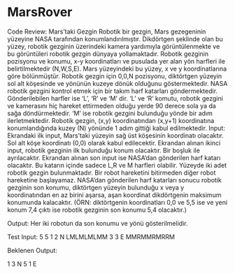 # MarsRover
Code Review: Mars’taki Gezgin
Robotik bir gezgin, Mars gezegeninin yüzeyine NASA tarafından konumlandırılmıştır. Dikdörtgen şeklinde olan bu yüzey, robotik gezginin üzerindeki kamera yardımıyla görüntülenmekte ve bu görüntüleri robotik gezgin dünyaya yollamaktadır.
Robotik gezginin pozisyonu ve konumu, x-y koordinatları ve pusulada yer alan yön harfleri ile belirtilmektedir (N,W,S,E). Mars yüzeyindeki bu yüzey, x ve y koordinatlarına göre bölünmüştür. Robotik gezgin için 0,0,N pozisyonu, diktörtgen yüzeyin sol alt köşesinde ve yönünün kuzeye dönük olduğunu göstermektedir.
NASA robotik gezgini kontrol etmek için bir takım harf katarları göndermektedir. Gönderilebilen harfler ise ‘L’, ‘R’ ve ‘M’ dir. ‘L’ ve ‘R’ komutu, robotik gezgini ve kamerasını hiç hareket ettirmeden olduğu yerde 90 derece sola ya da sağa döndürmektedir. ‘M’ ise robotik gezgini bulunduğu yönde bir adım ilerletmektedir.
Robotik gezgin, (x,y) koordinatından (x,y+1) koordinatına konumlandığında kuzey (N) yönünde 1 adım gittiği kabul edilmektedir.
Input:
Ekrandaki ilk input, Mars’taki yüzeyin sağ üst köşesinin koordinatı olacaktır. Sol alt köşe koordinatı (0,0) olarak kabul edilecektir.
Ekrandan alınan ikinci input, robotik gezginin ilk bulunduğu konum olacaktır. Bir boşluk ile ayrılacaktır.
Ekrandan alınan son input ise NASA’dan gönderilen harf katarı olacaktır. Bu katarın içinde sadece L,R ve M harfleri olabilir.
Yüzeyde iki adet robotik gezgin bulunmaktadır. Bir robot hareketini bitirmeden diğer robot hareketine başlayamaz.
NASA’dan gönderilen harf katarları sonucu robotik gezginin son konumu, diktörtgen yüzeyin bulunduğu x veya y koordinatından en az birini aşarsa, aşan koordinat dikdörtgenin maksimum konumunda kalacaktır. (ÖRN: diktörtgenin koordinatları 0,0 ve 5,5 ise ve yeni konum 7,4 çıktı ise robotik gezginin son konumu 5,4 olacaktır.)

Output:
Her iki robotun da son konumu ve yönü gösterilmelidir.

Test Input:
5 5
1 2 N
LMLMLMLMM
3 3 E
MMRMMRMRRM

Beklenen Output:

1 3 N
5 1 E
